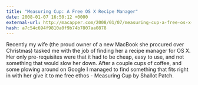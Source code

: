 ```yaml
---
title: "Measuring Cup: A Free OS X Recipe Manager"
date: 2008-01-07 16:50:12 +0000
external-url: http://macapper.com/2008/01/07/measuring-cup-a-free-os-x-recipe-manager/
hash: a7c54c694f9810a0f9b74b7807aa0878
---
```


Recently my wife (the proud owner of a new MacBook she procured over Christmas) tasked me with the job of finding her a recipe manager for OS X.  Her only pre-requisites were that it had to be cheap, easy to use, and not something that would slow her down.  After a couple cups of coffee, and some plowing around on Google I managed to find something that fits right in with her give it to me free ethos - Measuring Cup by Shallot Patch.

